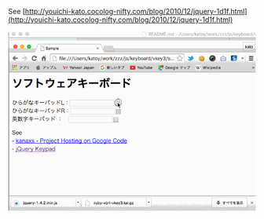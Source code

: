 
See [http://youichi-kato.cocolog-nifty.com/blog/2010/12/jquery-1d1f.html](http://youichi-kato.cocolog-nifty.com/blog/2010/12/jquery-1d1f.html)

![keyboard.gif](keyboard.gif)
